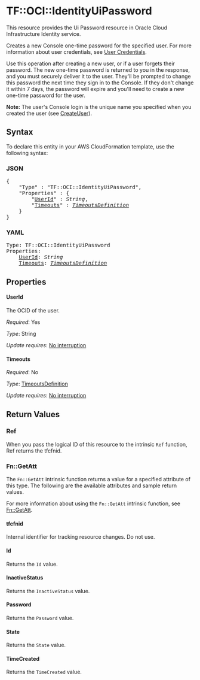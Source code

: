 # TF::OCI::IdentityUiPassword

This resource provides the Ui Password resource in Oracle Cloud Infrastructure Identity service.

Creates a new Console one-time password for the specified user. For more information about user
credentials, see [User Credentials](https://docs.cloud.oracle.com/iaas/Content/Identity/Concepts/usercredentials.htm).

Use this operation after creating a new user, or if a user forgets their password. The new one-time
password is returned to you in the response, and you must securely deliver it to the user. They'll
be prompted to change this password the next time they sign in to the Console. If they don't change
it within 7 days, the password will expire and you'll need to create a new one-time password for the
user.

**Note:** The user's Console login is the unique name you specified when you created the user
(see [CreateUser](https://docs.cloud.oracle.com/iaas/api/#/en/identity/20160918/User/CreateUser)).

## Syntax

To declare this entity in your AWS CloudFormation template, use the following syntax:

### JSON

<pre>
{
    "Type" : "TF::OCI::IdentityUiPassword",
    "Properties" : {
        "<a href="#userid" title="UserId">UserId</a>" : <i>String</i>,
        "<a href="#timeouts" title="Timeouts">Timeouts</a>" : <i><a href="timeoutsdefinition.md">TimeoutsDefinition</a></i>
    }
}
</pre>

### YAML

<pre>
Type: TF::OCI::IdentityUiPassword
Properties:
    <a href="#userid" title="UserId">UserId</a>: <i>String</i>
    <a href="#timeouts" title="Timeouts">Timeouts</a>: <i><a href="timeoutsdefinition.md">TimeoutsDefinition</a></i>
</pre>

## Properties

#### UserId

The OCID of the user.

_Required_: Yes

_Type_: String

_Update requires_: [No interruption](https://docs.aws.amazon.com/AWSCloudFormation/latest/UserGuide/using-cfn-updating-stacks-update-behaviors.html#update-no-interrupt)

#### Timeouts

_Required_: No

_Type_: <a href="timeoutsdefinition.md">TimeoutsDefinition</a>

_Update requires_: [No interruption](https://docs.aws.amazon.com/AWSCloudFormation/latest/UserGuide/using-cfn-updating-stacks-update-behaviors.html#update-no-interrupt)

## Return Values

### Ref

When you pass the logical ID of this resource to the intrinsic `Ref` function, Ref returns the tfcfnid.

### Fn::GetAtt

The `Fn::GetAtt` intrinsic function returns a value for a specified attribute of this type. The following are the available attributes and sample return values.

For more information about using the `Fn::GetAtt` intrinsic function, see [Fn::GetAtt](https://docs.aws.amazon.com/AWSCloudFormation/latest/UserGuide/intrinsic-function-reference-getatt.html).

#### tfcfnid

Internal identifier for tracking resource changes. Do not use.

#### Id

Returns the <code>Id</code> value.

#### InactiveStatus

Returns the <code>InactiveStatus</code> value.

#### Password

Returns the <code>Password</code> value.

#### State

Returns the <code>State</code> value.

#### TimeCreated

Returns the <code>TimeCreated</code> value.

